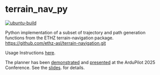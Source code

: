 # terrain_nav_py

[![ubuntu-build](https://github.com/srmainwaring/terrain_nav_py/actions/workflows/ubuntu-build.yml/badge.svg)](https://github.com/srmainwaring/terrain_nav_py/actions/workflows/ubuntu-build.yml)

Python implementation of a subset of trajectory and path generation functions
from the ETHZ terrain-navigation package.
https://github.com/ethz-asl/terrain-navigation.git

Usage Instructions [here](https://discuss.ardupilot.org/t/offboard-terrain-navigation-for-plane-with-ros-2-ap-dds/114418/6?u=rfriedman).

The planner has been [demonstrated](https://www.youtube.com/live/KtM9fn2ef_8?si=PpR0G3ugE9Z3Q7YT&t=5445) and 
[presented](https://www.youtube.com/live/KtM9fn2ef_8?si=HwPUKQkdnnqKPSME&t=21528) at the ArduPilot 2025 Conference.
See the [slides](https://docs.google.com/presentation/d/18WXuZW67LOlAsW17AXdGi342EeMEEJsoSrdmlD56kq4/edit?usp=sharing).
for details.


